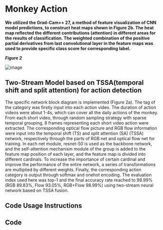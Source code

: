 # Monkey Action

**We utilized the Grad-Cam++ 27, a method of feature visualization of CNN model predictions, to construct heat maps shown in Figure 2b. The heat map reflected the different contributions (attention) in different areas for the results of classification. The weighted combination of the positive partial derivatives from last convolutional layer in the feature maps was used to provide specific class score for corresponding label.**

***Figure 2***

![image](https://user-images.githubusercontent.com/58841760/192127509-964e16dd-2c38-457d-a6be-7805235d987a.png)

## Two-Stream Model based on TSSA(temporal shift and split attention) for action detection

The specific network block diagram is implemented (Figure 2a). The tag of the category was firstly input into each action video. The duration of action videos were about 1-4s, which can cover all the daily actions of the monkey. From each short video, through random sampling strategy with sparse temporal grouping, 8 frames representing each short video action were extracted. The corresponding optical flow picture and RGB flow information were input into the temporal shift (TS) and split attention (SA) (TSSA) network, respectively through the parts of RGB net and optical flow net for training. In each net module, resnet-50 is used as the backbone network, and the self-attention mechanism module of the group is added to the feature map position of each layer, and the feature map is divided into different cardinals. To increase the importance of certain cardinal and improve the performance of the entire network, a series of transformations are multiplied by different weights. Finally, the corresponding action category is output through softmax and onehot encoding. The evaluation index used here was top-1 and the final accuracy rate reached to 98.99% (RGB 89.83%, Flow 93.05%, RGB+Flow 98.99%) using two-stream neural network based on TSSA fusion.

## Code Usage Instructions

## Code
